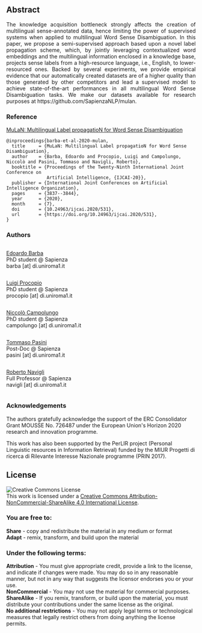 <style>
.btn {
  float: left;
  background-color: transparent;
  border: none;
}
  img {
  display: inline-block;
  margin-right: 10px;
  vertical-align: middle;
}

.content-holder {
  display: inline-block;
  vertical-align: middle;
}
</style>

<h2>Abstract</h2>
<p style="text-align: justify;">The knowledge acquisition bottleneck strongly affects the creation of multilingual sense-annotated data, hence limiting the power of supervised systems when applied to multilingual Word Sense Disambiguation. In this paper, we propose a semi-supervised approach based upon a novel label propagation scheme, which, by jointly leveraging contextualized word embeddings and the multilingual information enclosed in a knowledge base, projects sense labels from a high-resource language, i.e., English, to lower-resourced ones. Backed by several experiments, we provide empirical evidence that our automatically created datasets are of a higher quality than those generated by other competitors and lead a supervised model to achieve state-of-the-art performances in all multilingual Word Sense Disambiguation tasks. We make our datasets available for research purposes at https://github.com/SapienzaNLP/mulan.</p>
  
<h3 style="vertical-align:middle;"> Reference </h3>

<a href="https://www.ijcai.org/Proceedings/2020/0531.pdf" target='_blank'>MuLaN: Multilingual Label propagatioN for Word Sense Disambiguation</a>
```
@inproceedings{barba-et-al-2020-mulan,
  title     = {MuLaN: Multilingual Label propagatioN for Word Sense Disambiguation},
  author    = {Barba, Edoardo and Procopio, Luigi and Campolungo, Niccolò and Pasini, Tommaso and Navigli, Roberto},
  booktitle = {Proceedings of the Twenty-Ninth International Joint Conference on
               Artificial Intelligence, {IJCAI-20}},
  publisher = {International Joint Conferences on Artificial Intelligence Organization},             
  pages     = {3837--3844},
  year      = {2020},
  month     = {7},
  doi       = {10.24963/ijcai.2020/531},
  url       = {https://doi.org/10.24963/ijcai.2020/531},
}
```

<h3>Authors</h3>

<div>
<!-- <img class="img" src="TODO" width="60px" > -->
<p class="content-holder">
  <a href="https://edobobo.github.io/" target='_blank'>Edoardo Barba</a><br/>
  PhD student @ Sapienza<br/>
barba [at] di.uniroma1.it</p>
</div>

<div>
<!-- <img class="img" src="TODO" width="60px"> -->
<p class="content-holder">
  <a href="https://poccio.github.io/" target='_blank'>Luigi Procopio</a><br/>
  PhD student @ Sapienza<br/>
  procopio [at] di.uniroma1.it
</p>
</div>

<div>
<!-- <img class="img" src="TODO" width="60px" > -->
<p class="content-holder">
  <a href="https://valahaar.github.io/" target='_blank'>Niccolò Campolungo</a><br/>
  PhD student @ Sapienza<br/>
campolungo [at] di.uniroma1.it</p>
</div>

<div>
<!-- <img class="img" src="TODO" width="60px"> -->
<p class="content-holder">
  <a href="https://pasinit.github.io/" target='_blank'>Tommaso Pasini</a><br/>
  Post-Doc @ Sapienza<br/>
  pasini [at] di.uniroma1.it
</p>
</div>

<div>
<!-- <img class="img" src="TODO" width="60px"> -->
<p class="content-holder">
  <a href="http://www.users.di.uniroma1.it/~navigli/" target='_blank'>Roberto Navigli</a><br/>
  Full Professor @ Sapienza<br/>
  navigli [at] di.uniroma1.it
</p>
</div>

### Acknowledgements
The authors gratefully acknowledge the support of the ERC Consolidator Grant MOUSSE No. 726487 under the European Union's Horizon 2020 research and innovation programme.

This work has also been supported by the PerLIR project (Personal Linguistic resources in Information Retrieval) funded by the MIUR Progetti di ricerca di Rilevante Interesse Nazionale programme (PRIN 2017).

## License
<a rel="license" href="http://creativecommons.org/licenses/by-nc-sa/4.0/"><img alt="Creative Commons License" style="border-width:0" src="https://i.creativecommons.org/l/by-nc-sa/4.0/88x31.png" /></a><br />This work is licensed under a <a rel="license" href="http://creativecommons.org/licenses/by-nc-sa/4.0/">Creative Commons Attribution-NonCommercial-ShareAlike 4.0 International License</a>.
### You are free to:
**Share** - copy and redistribute the material in any medium or format<br/>
**Adapt** - remix, transform, and build upon the material<br/>

### Under the following terms:
**Attribution** - You must give appropriate credit, provide a link to the license, and indicate if changes were made. You may do so in any reasonable manner, but not in any way that suggests the licensor endorses you or your use.<br/>
**NonCommercial** - You may not use the material for commercial purposes.<br/>
**ShareAlike** - If you remix, transform, or build upon the material, you must distribute your contributions under the same license as the original.<br/>
**No additional restrictions** - You may not apply legal terms or technological measures that legally restrict others from doing anything the license permits.
